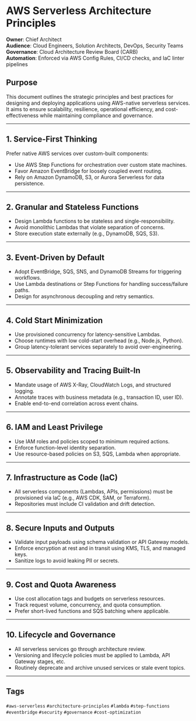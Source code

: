 # AWS Serverless Architecture Principles

**Owner**: Chief Architect  
**Audience**: Cloud Engineers, Solution Architects, DevOps, Security Teams  
**Governance**: Cloud Architecture Review Board (CARB)  
**Automation**: Enforced via AWS Config Rules, CI/CD checks, and IaC linter pipelines

## Purpose

This document outlines the strategic principles and best practices for designing and deploying applications using AWS-native serverless services. It aims to ensure scalability, resilience, operational efficiency, and cost-effectiveness while maintaining compliance and governance.

---

## 1. Service-First Thinking

Prefer native AWS services over custom-built components:
- Use AWS Step Functions for orchestration over custom state machines.
- Favor Amazon EventBridge for loosely coupled event routing.
- Rely on Amazon DynamoDB, S3, or Aurora Serverless for data persistence.

---

## 2. Granular and Stateless Functions

- Design Lambda functions to be stateless and single-responsibility.
- Avoid monolithic Lambdas that violate separation of concerns.
- Store execution state externally (e.g., DynamoDB, SQS, S3).

---

## 3. Event-Driven by Default

- Adopt EventBridge, SQS, SNS, and DynamoDB Streams for triggering workflows.
- Use Lambda destinations or Step Functions for handling success/failure paths.
- Design for asynchronous decoupling and retry semantics.

---

## 4. Cold Start Minimization

- Use provisioned concurrency for latency-sensitive Lambdas.
- Choose runtimes with low cold-start overhead (e.g., Node.js, Python).
- Group latency-tolerant services separately to avoid over-engineering.

---

## 5. Observability and Tracing Built-In

- Mandate usage of AWS X-Ray, CloudWatch Logs, and structured logging.
- Annotate traces with business metadata (e.g., transaction ID, user ID).
- Enable end-to-end correlation across event chains.

---

## 6. IAM and Least Privilege

- Use IAM roles and policies scoped to minimum required actions.
- Enforce function-level identity separation.
- Use resource-based policies on S3, SQS, Lambda when appropriate.

---

## 7. Infrastructure as Code (IaC)

- All serverless components (Lambdas, APIs, permissions) must be provisioned via IaC (e.g., AWS CDK, SAM, or Terraform).
- Repositories must include CI validation and drift detection.

---

## 8. Secure Inputs and Outputs

- Validate input payloads using schema validation or API Gateway models.
- Enforce encryption at rest and in transit using KMS, TLS, and managed keys.
- Sanitize logs to avoid leaking PII or secrets.

---

## 9. Cost and Quota Awareness

- Use cost allocation tags and budgets on serverless resources.
- Track request volume, concurrency, and quota consumption.
- Prefer short-lived functions and SQS batching where applicable.

---

## 10. Lifecycle and Governance

- All serverless services go through architecture review.
- Versioning and lifecycle policies must be applied to Lambda, API Gateway stages, etc.
- Routinely deprecate and archive unused services or stale event topics.

---

## Tags

`#aws-serverless` `#architecture-principles` `#lambda` `#step-functions` `#eventbridge` `#security` `#governance` `#cost-optimization`
